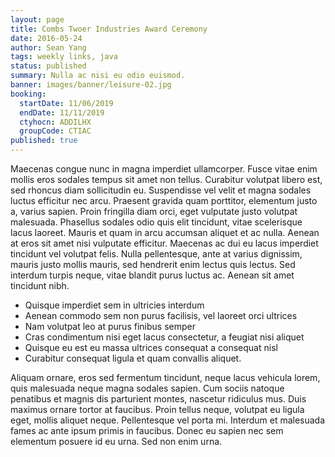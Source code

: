 ```yaml
---
layout: page
title: Combs Twoer Industries Award Ceremony
date: 2016-05-24
author: Sean Yang
tags: weekly links, java
status: published
summary: Nulla ac nisi eu odio euismod.
banner: images/banner/leisure-02.jpg
booking:
  startDate: 11/06/2019
  endDate: 11/11/2019
  ctyhocn: ADDILHX
  groupCode: CTIAC
published: true
---
```

Maecenas congue nunc in magna imperdiet ullamcorper. Fusce vitae enim mollis eros sodales tempus sit amet non tellus. Curabitur volutpat libero est, sed rhoncus diam sollicitudin eu. Suspendisse vel velit et magna sodales luctus efficitur nec arcu. Praesent gravida quam porttitor, elementum justo a, varius sapien. Proin fringilla diam orci, eget vulputate justo volutpat malesuada. Phasellus sodales odio quis elit tincidunt, vitae scelerisque lacus laoreet. Mauris et quam in arcu accumsan aliquet et ac nulla. Aenean at eros sit amet nisi vulputate efficitur. Maecenas ac dui eu lacus imperdiet tincidunt vel volutpat felis. Nulla pellentesque, ante at varius dignissim, mauris justo mollis mauris, sed hendrerit enim lectus quis lectus. Sed interdum turpis neque, vitae blandit purus luctus ac. Aenean sit amet tincidunt nibh.

* Quisque imperdiet sem in ultricies interdum
* Aenean commodo sem non purus facilisis, vel laoreet orci ultrices
* Nam volutpat leo at purus finibus semper
* Cras condimentum nisi eget lacus consectetur, a feugiat nisi aliquet
* Quisque eu est eu massa ultrices consequat a consequat nisl
* Curabitur consequat ligula et quam convallis aliquet.

Aliquam ornare, eros sed fermentum tincidunt, neque lacus vehicula lorem, quis malesuada neque magna sodales sapien. Cum sociis natoque penatibus et magnis dis parturient montes, nascetur ridiculus mus. Duis maximus ornare tortor at faucibus. Proin tellus neque, volutpat eu ligula eget, mollis aliquet neque. Pellentesque vel porta mi. Interdum et malesuada fames ac ante ipsum primis in faucibus. Donec eu sapien nec sem elementum posuere id eu urna. Sed non enim urna.
